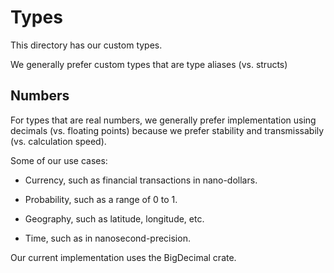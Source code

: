 # Types

This directory has our custom types.

We generally prefer custom types that are type aliases (vs. structs)


## Numbers

For types that are real numbers, we generally prefer implementation
using decimals (vs. floating points) because we prefer stability and
transmissabily (vs. calculation speed).

Some of our use cases:

  * Currency, such as financial transactions in nano-dollars.

  * Probability, such as a range of 0 to 1.

  * Geography, such as latitude, longitude, etc.

  * Time, such as in nanosecond-precision.

Our current implementation uses the BigDecimal crate.

